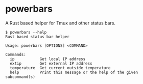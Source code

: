 # powerbars

A Rust based helper for Tmux and other status bars.

```
$ powerbars --help
Rust based status bar helper

Usage: powerbars [OPTIONS] <COMMAND>

Commands:
  ip           Get local IP address
  extip        Get external IP address
  temperature  Get current outside temperature
  help         Print this message or the help of the given subcommand(s)
```